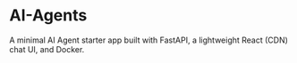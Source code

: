 # AI-Agents
A minimal AI Agent starter app built with FastAPI, a lightweight React (CDN) chat UI, and Docker. 
